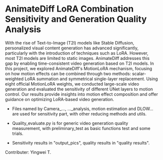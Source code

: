 # AnimateDiff LoRA Combination Sensitivity and Generation Quality Analysis

With the rise of Text-to-Image (T2I) models like Stable Diffusion, personalized visual content generation has advanced significantly, particularly with the introduction of techniques such as LoRA. However, most T2I models are limited to static images. AnimateDiff addresses this gap by enabling time-consistent video generation based on T2I models. In this project, we explored AnimateDiff's MotionLoRA mechanism, focusing on how motion effects can be combined through two methods: scalar-weighted LoRA summation and symmetrical single-layer replacement. Using eight official MotionLoRA weights, we conducted large-scale video generation and evaluated the sensitivity of different UNet layers to motion control. Our results provide insights into motion effect composition and offer guidance on optimizing LoRA-based video generation.

- Files named by Camera_..., ..._analysis, motion estimation and DLOW... are used for sensitivity part, with other reducing methods and utils.

- Quality_evaluate.py is for generic video generation quality measurement, with preliminary_test as basic functions test and some trials.

- Sensitivity results in "output_pics", quality results in "quality results".

Contributer:
Yingwei T.
